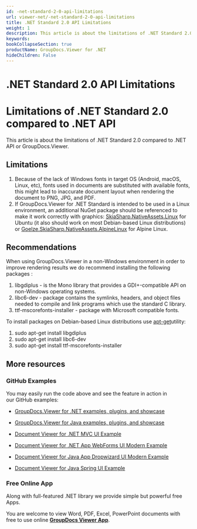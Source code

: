 ```yaml
---
id: -net-standard-2-0-api-limitations
url: viewer-net/-net-standard-2-0-api-limitations
title: .NET Standard 2.0 API Limitations
weight: 1
description: This article is about the limitations of .NET Standard 2.0 compared to .NET API or GroupDocs.Viewer.
keywords: 
bookCollapseSection: true
productName: GroupDocs.Viewer for .NET
hideChildren: False
---
```


# .NET Standard 2.0 API Limitations



# Limitations of .NET Standard 2.0 compared to .NET API

This article is about the limitations of .NET Standard 2.0 compared to .NET API or GroupDocs.Viewer.

## Limitations

1.  Because of the lack of Windows fonts in target OS (Android, macOS, Linux, etc), fonts used in documents are substituted with available fonts, this might lead to inaccurate document layout when rendering the document to PNG, JPG, and PDF.
2.  If GroupDocs.Viewer for .NET Standard is intended to be used in a Linux environment, an additional NuGet package should be referenced to make it work correctly with graphics: [SkiaSharp.NativeAssets.Linux](https://www.nuget.org/packages/SkiaSharp.NativeAssets.Linux) for Ubuntu (it also should work on most Debian-based Linux distributions) or [Goelze.SkiaSharp.NativeAssets.AlpineLinux](https://www.nuget.org/packages/Goelze.SkiaSharp.NativeAssets.AlpineLinux) for Alpine Linux.

## Recommendations 

When using GroupDocs.Viewer in a non-Windows environment in order to improve rendering results we do recommend installing the following packages :

1.  libgdiplus - is the Mono library that provides a GDI+-compatible API on non-Windows operating systems.
2.  libc6-dev - package contains the symlinks, headers, and object files needed to compile and link programs which use the standard C library.
3.  ttf-mscorefonts-installer - package with Microsoft compatible fonts.

To install packages on Debian-based Linux distributions use [apt-get](https://wiki.debian.org/apt-get)utility:

1.  sudo apt-get install libgdiplus
2.  sudo apt-get install libc6-dev
3.  sudo apt-get install ttf-mscorefonts-installer

## More resources

### GitHub Examples

You may easily run the code above and see the feature in action in our GitHub examples:

*   [GroupDocs.Viewer for .NET examples, plugins, and showcase](https://github.com/groupdocs-viewer/GroupDocs.Viewer-for-.NET)
    
*   [GroupDocs.Viewer for Java examples, plugins, and showcase](https://github.com/groupdocs-viewer/GroupDocs.Viewer-for-Java)
    
*   [Document Viewer for .NET MVC UI Example](https://github.com/groupdocs-viewer/GroupDocs.Viewer-for-.NET-MVC) 
    
*   [Document Viewer for .NET App WebForms UI Modern Example](https://github.com/groupdocs-viewer/GroupDocs.Viewer-for-.NET-WebForms)
    
*   [Document Viewer for Java App Dropwizard UI Modern Example](https://github.com/groupdocs-viewer/GroupDocs.Viewer-for-Java-Dropwizard)
    
*   [Document Viewer for Java Spring UI Example](https://github.com/groupdocs-viewer/GroupDocs.Viewer-for-Java-Spring)
    

### Free Online App

Along with full-featured .NET library we provide simple but powerful free Apps.

You are welcome to view Word, PDF, Excel, PowerPoint documents with free to use online **[GroupDocs Viewer App](https://products.groupdocs.app/viewer)**.

